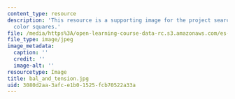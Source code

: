 ```yaml
---
content_type: resource
description: 'This resource is a supporting image for the project searching for tension:
  color squares.'
file: /media/https%3A/open-learning-course-data-rc.s3.amazonaws.com/es-298-art-of-color-spring-2005/3080d2aa3afce1b01525fcb70522a33a_bal_and_tension.jpg
file_type: image/jpeg
image_metadata:
  caption: ''
  credit: ''
  image-alt: ''
resourcetype: Image
title: bal_and_tension.jpg
uid: 3080d2aa-3afc-e1b0-1525-fcb70522a33a
---
```

